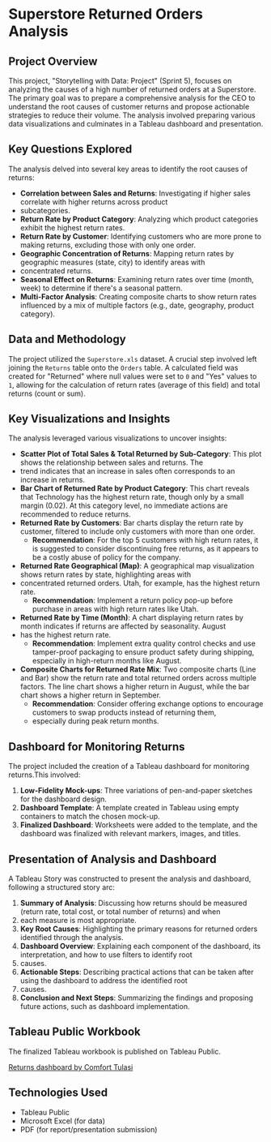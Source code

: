 
# Superstore Returned Orders Analysis

## Project Overview

This project, "Storytelling with Data: Project" (Sprint 5), focuses on analyzing the causes of a high number of returned orders at
a Superstore. The primary goal was to prepare a comprehensive analysis for the CEO to understand the root causes of customer returns
and propose actionable strategies to reduce their volume. The analysis involved preparing various data visualizations and culminates 
in a Tableau dashboard and presentation.

## Key Questions Explored

The analysis delved into several key areas to identify the root causes of returns:

* **Correlation between Sales and Returns**: Investigating if higher sales correlate with higher returns across product
* subcategories.
* **Return Rate by Product Category**: Analyzing which product categories exhibit the highest return rates.
* **Return Rate by Customer**: Identifying customers who are more prone to making returns, excluding those with only one order.
* **Geographic Concentration of Returns**: Mapping return rates by geographic measures (state, city) to identify areas with
*  concentrated returns.
* **Seasonal Effect on Returns**: Examining return rates over time (month, week) to determine if there's a seasonal pattern.
* **Multi-Factor Analysis**: Creating composite charts to show return rates influenced by a mix of multiple factors (e.g., date, geography, product category).

## Data and Methodology

The project utilized the `Superstore.xls` dataset. A crucial step involved left joining the `Returns` table onto the `Orders` table.
A calculated field was created for "Returned" where null values were set to `0` and "Yes" values to `1`, allowing for the calculation 
of return rates (average of this field) and total returns (count or sum).

## Key Visualizations and Insights

The analysis leveraged various visualizations to uncover insights:

* **Scatter Plot of Total Sales & Total Returned by Sub-Category**: This plot shows the relationship between sales and returns. The
* trend indicates that an increase in sales often corresponds to an increase in returns.
* **Bar Chart of Returned Rate by Product Category**: This chart reveals that Technology has the highest return rate, though only by a small margin (0.02). At this category level, no immediate actions are recommended to reduce returns.
* **Returned Rate by Customers**: Bar charts display the return rate by customer, filtered to include only customers with more than one order.
    * **Recommendation**: For the top 5 customers with high return rates, it is suggested to consider discontinuing free returns, as it appears to be a costly abuse of policy for the company.
* **Returned Rate Geographical (Map)**: A geographical map visualization shows return rates by state, highlighting areas with
* concentrated returned orders. Utah, for example, has the highest return rate.
    * **Recommendation**: Implement a return policy pop-up before purchase in areas with high return rates like Utah.
* **Returned Rate by Time (Month)**: A chart displaying return rates by month indicates if returns are affected by seasonality. August
* has the highest return rate.
    * **Recommendation**: Implement extra quality control checks and use tamper-proof packaging to ensure product safety during shipping, especially in high-return months like August.
* **Composite Charts for Returned Rate Mix**: Two composite charts (Line and Bar) show the return rate and total returned orders across multiple factors. The line chart shows a higher return in August, while the bar chart shows a higher return in September.
    * **Recommendation**: Consider offering exchange options to encourage customers to swap products instead of returning them,
    *  especially during peak return months.

## Dashboard for Monitoring Returns

The project included the creation of a Tableau dashboard for monitoring returns.This involved:

1.  **Low-Fidelity Mock-ups**: Three variations of pen-and-paper sketches for the dashboard design.
2.  **Dashboard Template**: A template created in Tableau using empty containers to match the chosen mock-up.
3.  **Finalized Dashboard**: Worksheets were added to the template, and the dashboard was finalized with relevant markers, images, and titles.

## Presentation of Analysis and Dashboard

A Tableau Story was constructed to present the analysis and dashboard, following a structured story arc:

1.  **Summary of Analysis**: Discussing how returns should be measured (return rate, total cost, or total number of returns) and when
2.  each measure is most appropriate.
3.  **Key Root Causes**: Highlighting the primary reasons for returned orders identified through the analysis.
4.  **Dashboard Overview**: Explaining each component of the dashboard, its interpretation, and how to use filters to identify root
5.   causes.
6.  **Actionable Steps**: Describing practical actions that can be taken after using the dashboard to address the identified root
7.  causes.
8.  **Conclusion and Next Steps**: Summarizing the findings and proposing future actions, such as dashboard implementation.

## Tableau Public Workbook

The finalized Tableau workbook is published on Tableau Public.

[Returns dashboard by Comfort Tulasi](https://www.loom.com/share/5b8848f9c92e45fea541dbe09acf0495?sid=421997db-9c72-4578-ac7d-3198742a5033) 

## Technologies Used

* Tableau Public
* Microsoft Excel (for data)
* PDF (for report/presentation submission)
